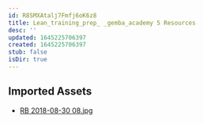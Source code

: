```yaml
---
id: R8SMXAtalj7Fmfj6oK6z8
title: Lean_training_prep_ _gemba_academy 5 Resources
desc: ''
updated: 1645225706397
created: 1645225706397
stub: false
isDir: true
---
```

## Imported Assets
- [RB 2018-08-30 08.jpg](/assets/rb-2018-08-30-08-YogqFbb2HLFC.jpg)
